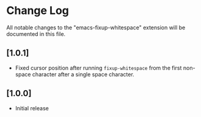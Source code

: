 # Change Log

All notable changes to the "emacs-fixup-whitespace" extension will be documented in this file.

## [1.0.1]

- Fixed cursor position after running `fixup-whitespace` from the first
  non-space character after a single space character.
  
## [1.0.0]

- Initial release
